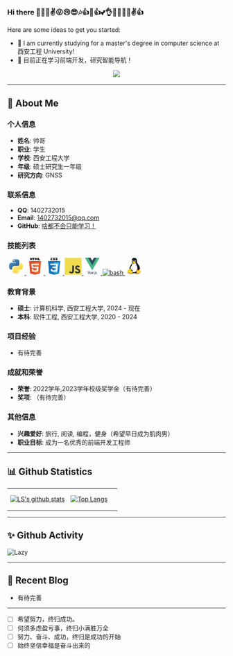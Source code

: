 ### Hi there 👋🤣🤣✌️😜😢😎🎶👍🙌👍💕👌🤦‍♀️🤷‍♂️✌️👍



Here are some ideas to get you started:

- 🔭 I am currently studying for a master's degree in computer science at 西安工程 University!
- 🌱 目前正在学习前端开发，研究智能导航！

<div align="center">
    <img src="https://readme-typing-svg.herokuapp.com/?lines=✨欢迎来到我的空间✨;祝您今天愉快!&center=true&size=27">
</div>

---

## 🤺 About Me

### 个人信息
- **姓名**: 帅哥
- **职业**: 学生
- **学校**: 西安工程大学
- **年级**: 硕士研究生一年级
- **研究方向**: GNSS

### 联系信息
- **QQ**: 1402732015
- **Email**: 1402732015@qq.com
- **GitHub**: [啥都不会只能学习！](https://github.com/zc0410)
<!-- - **LinkedIn**: [Your LinkedIn Profile](https://www.linkedin.com/in/your-profile) -->

### 技能列表
<p align="left"> 
    <a href="https://www.python.org" target="_blank" rel="noreferrer"> <img src="https://raw.githubusercontent.com/devicons/devicon/master/icons/python/python-original.svg" alt="python" width="40" height="40"/> </a> 
    <a href="https://www.w3.org/html/" target="_blank" rel="noreferrer"> <img src="https://raw.githubusercontent.com/devicons/devicon/master/icons/html5/html5-original-wordmark.svg" alt="html5" width="40" height="40"/> </a> 
    <a href="https://www.w3schools.com/css/" target="_blank" rel="noreferrer"> <img src="https://raw.githubusercontent.com/devicons/devicon/master/icons/css3/css3-original-wordmark.svg" alt="css3" width="40" height="40"/> </a> 
    <a href="https://developer.mozilla.org/en-US/docs/Web/JavaScript" target="_blank" rel="noreferrer"> <img src="https://raw.githubusercontent.com/devicons/devicon/master/icons/javascript/javascript-original.svg" alt="javascript" width="40" height="40"/> </a> 
    <a href="https://vuejs.org/" target="_blank" rel="noreferrer"> <img src="https://raw.githubusercontent.com/devicons/devicon/master/icons/vuejs/vuejs-original-wordmark.svg" alt="vue" width="40" height="40"/> </a> 
    <a href="https://www.gnu.org/software/bash/" target="_blank" rel="noreferrer"> <img src="https://www.vectorlogo.zone/logos/gnu_bash/gnu_bash-icon.svg" alt="bash" width="40" height="40"/> </a> 
    <a href="https://www.linux.org/" target="_blank" rel="noreferrer"> <img src="https://raw.githubusercontent.com/devicons/devicon/master/icons/linux/linux-original.svg" alt="linux" width="40" height="40"/> </a> 
</p>

### 教育背景
- **硕士**: 计算机科学, 西安工程大学, 2024 - 现在
- **本科**: 软件工程, 西安工程大学, 2020 - 2024

### 项目经验
- 有待完善
<!-- - **项目名称**: 项目一
  - **描述**: 这是一个关于前端开发的项目，使用Vue.js和JavaScript构建。
  - **技术栈**: Vue.js, JavaScript, HTML, CSS
  - **链接**: [项目链接](https://github.com/your-repo/project1)

- **项目名称**: 项目二
  - **描述**: 这是一个关于智能导航的项目，使用Python和Linux进行开发。
  - **技术栈**: Python, Linux, Bash
  - **链接**: [项目链接](https://github.com/your-repo/project2) -->

### 成就和荣誉
- **荣誉**: 2022学年,2023学年校级奖学金（有待完善）
- **奖项**: （有待完善）

### 其他信息
- **兴趣爱好**: 旅行, 阅读, 编程，健身（希望早日成为肌肉男）
- **职业目标**: 成为一名优秀的前端开发工程师

---

## 📊 Github Statistics

<table>
<tr>
<td align="center" width="55%">
    
[![LS's github stats](https://github-readme-stats.vercel.app/api?username=liusheng2020&count_private=true&show_icons=true&theme=white)](https://github.com/liusheng2020/github-readme-stats)

</td>
<td align="top" width="45%">

[![Top Langs](https://github-readme-stats.vercel.app/api/top-langs/?username=liusheng2020&layout=compact&theme=white)](https://github.com/liusheng2020/github-readme-stats)

</td>
</tr>
</table>

---

## ✨ Github Activity

<img src="https://github-readme-activity-graph.vercel.app/graph?username=liusheng2020&theme=github-compact&custom_title=Activity&radius=30&height=250" alt="Lazy">

---

## 📃 Recent Blog
- 有待完善

<!-- * [博客文章1](https://yourblog.com/post1)
* [博客文章2](https://yourblog.com/post2) -->

---

- [ ] 希望努力，终归成功。
- [ ] 何须多虑盈亏事，终归小满胜万全
- [ ] 努力、奋斗、成功，终归是成功的开始
- [ ] 始终坚信幸福是奋斗出来的
